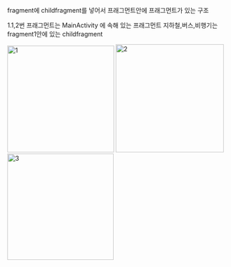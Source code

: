 fragment에 childfragment를 넣어서 프래그먼트안에 프래그먼트가 있는 구조

1.1,2번 프래그먼트는 MainActivity 에 속해 있는 프래그먼트 지하철,버스,비행기는 fragment1안에 있는 childfragment 

<img width="243" alt="1" src="https://user-images.githubusercontent.com/28819051/140038117-5a8d03fd-0436-4460-8428-ff0c7fb4bcd5.PNG">
<img width="246" alt="2" src="https://user-images.githubusercontent.com/28819051/140038124-4609e305-93f0-4fe5-bfcf-6cc1b94a7d84.PNG">
<img width="242" alt="3" src="https://user-images.githubusercontent.com/28819051/140038126-3cb9d392-5a97-4b42-bf65-728030c343ec.PNG">
